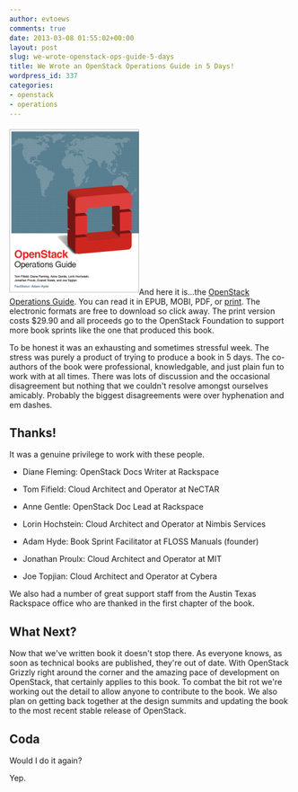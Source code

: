 ```yaml
---
author: evtoews
comments: true
date: 2013-03-08 01:55:02+00:00
layout: post
slug: we-wrote-openstack-ops-guide-5-days
title: We Wrote an OpenStack Operations Guide in 5 Days!
wordpress_id: 337
categories:
- openstack
- operations
---
```


[![OpenStack Operations Guide](/img/posts/openstackopsguide-231x3001.jpg)](/img/posts/openstackopsguide-231x3001.jpg)And here it is...the [OpenStack Operations Guide](http://docs.openstack.org/ops/). You can read it in EPUB, MOBI, PDF, or [print](http://www.lulu.com/content/paperback-book/openstack-operations-guide/13692962). The electronic formats are free to download so click away. The print version costs $29.90 and all proceeds go to the OpenStack Foundation to support more book sprints like the one that produced this book.

To be honest it was an exhausting and sometimes stressful week. The stress was purely a product of trying to produce a book in 5 days. The co-authors of the book were professional, knowledgable, and just plain fun to work with at all times. There was lots of discussion and the occasional disagreement but nothing that we couldn't resolve amongst ourselves amicably. Probably the biggest disagreements were over hyphenation and em dashes.


## Thanks!


It was a genuine privilege to work with these people.




  * Diane Fleming: OpenStack Docs Writer at Rackspace


  * Tom Fifield: Cloud Architect and Operator at NeCTAR


  * Anne Gentle: OpenStack Doc Lead at Rackspace


  * Lorin Hochstein: Cloud Architect and Operator at Nimbis Services


  * Adam Hyde: Book Sprint Facilitator at FLOSS Manuals (founder)


  * Jonathan Proulx: Cloud Architect and Operator at MIT


  * Joe Topjian: Cloud Architect and Operator at Cybera


We also had a number of great support staff from the Austin Texas Rackspace office who are thanked in the first chapter of the book.


## What Next?


Now that we've written book it doesn't stop there. As everyone knows, as soon as technical books are published, they're out of date. With OpenStack Grizzly right around the corner and the amazing pace of development on OpenStack, that certainly applies to this book. To combat the bit rot we're working out the detail to allow anyone to contribute to the book. We also plan on getting back together at the design summits and updating the book to the most recent stable release of OpenStack.


## Coda


Would I do it again?

Yep.
